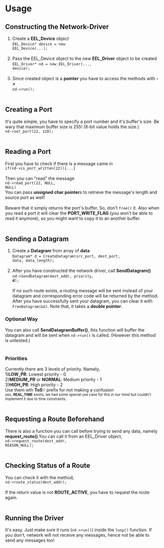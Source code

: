 # Usage

## Constructing the Network-Driver
1) Create a <b>EEL_Device</b> object<br><code>EEL_Device* device = new EEL_Device(...);</code><br><br>
2) Pass the EEL_Device object to the new <b>EEL_Driver</b> object to be created<br><code>EEL_Driver* nd = new EEL_Driver(..., device);</code><br><br>
3) Since created object is a <b>pointer</b> you have to access the methods with <b>-></b><br><code>nd->run();</code><br><br>

## Creating a Port
It's quite simple, you have to specify a port number and it's buffer's size. Be wary that maximum buffer size is 255! (8-bit value holds the size.)<br><code>nd->set_port(22, 128);</code><br><br>

## Reading a Port
First you have to check if there is a message came in<br><code>if(nd->is_port_written(22)){...}</code><br><br>
Then you can "read" the message<br><code>nd->read_port(22, NULL, NULL)</code><br>You can pass <b>unsigned char pointer</b>s to retrieve the message's length and source port as well!<br><br>
Beware that it simply returns the port's buffer. So, don't <code>free()</code> it. Also when you read a port it will clear the <b>PORT_WRITE_FLAG</b> (you won't be able to read it anymore), so you might want to copy it to an another buffer.<br><br>


## Sending a Datagram
1) Create a <b>Datagram</b> from array of <b>data</b><br><code>Datagram* d = CreateDatagram(src_port, dest_port, data, data_length);</code><br><br>
2) After you have constructed the network driver, call <b>SendDatagram()</b><br><code>nd->SendDatagram(dest_addr, priority, <b>d</b>);</code><br><br>
If no such route exists, a routing message will be sent instead of your datagram and corresponding error code will be returned by the method.<br>
After you have successfully sent your datagram, you can clear it with <code>FreeDatagram(&d)</code>. Note that, it takes a <b>double pointer</b>.
### Optional Way
You can also call <b>SendDatagramBuffer()</b>, this function will buffer the datagram and will be sent when <code>nd->run()</code> is called. (However this method is untested.)<br><br>

### Priorities
Currently there are 3 levels of priority. Namely,<br>
1)<b>LOW_PR</b>: Lowest priority - 0<br>
2)<b>MEDIUM_PR</b> or <b>NORMAL</b>: Medium priority - 1<br>
3)<b>HIGH_PR</b>: High priority - 2<br>
Use them wth <b>ToS::</b> prefix for not making a confusion<br>
<sub>yes, <b>REAL_TIME</b> exists, we had some special use case for this in our mind but couldn't implement it due to time constraints.</sub><br><br>

## Requesting a Route Beforehand
There is also a function you can call before trying to send any data, namely <b>request_route()</b>.You can call it from an EEL_Driver object,<br><code>nd->request_route(dest_addr, REASON_NULL);</code><br><br>

## Checking Status of a Route
You can check it with the method,<br>
<code>nd->route_status(dest_addr);</code><br><br>
If the return value is not <b>ROUTE_ACTIVE</b>, you have to request the route again.<br><br>

## Running the Driver
It's easy. Just make sure it runs (<code>nd->run()</code>) inside the <code>loop()</code> function. If you don't, network will not receive any messages, hence not be able to send any messages too!<br><br>
